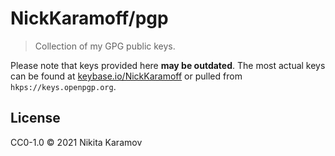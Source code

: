 # NickKaramoff/pgp

> Collection of my GPG public keys.

Please note that keys provided here **may be outdated**. The most actual keys can be found at [keybase.io/NickKaramoff](https://keybase.io/nickkaramoff) or pulled from `hkps://keys.openpgp.org`.

## License

CC0-1.0 © 2021 Nikita Karamov
